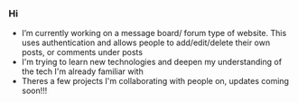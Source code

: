 ### Hi
  - I’m currently working on a message board/ forum type of website. This uses authentication and allows people to add/edit/delete their own posts, or comments under posts
  - I'm trying to learn new technologies and deepen my understanding of the tech I'm already familiar with
  - Theres a few projects I'm collaborating with people on, updates coming soon!!!

<!--
**raidon-ramiah/raidon-ramiah** is a ✨ _special_ ✨ repository because its `README.md` (this file) appears on your GitHub profile.

Here are some ideas to get you started:

- 🔭 I’m currently working on ...
- 🌱 I’m currently learning ...
- 👯 I’m looking to collaborate on ...
- 🤔 I’m looking for help with ...
- 💬 Ask me about ...
- 📫 How to reach me: ...
- 😄 Pronouns: ...
- ⚡ Fun fact: ...
-->
